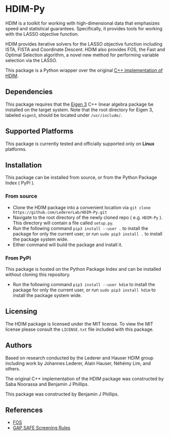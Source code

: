 # HDIM-Py

HDIM is a toolkit for working with high-dimensional data that emphasizes
speed and statistical guarantees. Specifically, it provides tools for working
with the LASSO objective function.

HDIM provides iterative solvers for the LASSO objective function
 including ISTA, FISTA and Coordinate Descent. HDIM also provides FOS,
  the Fast and Optimal Selection algorithm, a novel new method
for performing variable selection via the LASSO.

This package is a Python wrapper over the original [C++ implementation of HDIM](https://github.com/LedererLab/FOS).

## Dependencies

This package requires that the [Eigen 3](http://eigen.tuxfamily.org/index.php)
C++ linear algebra package be installed on the target system. Note that the root
directory for Eigen 3, labeled `eigen3`, should be located under `/usr/include/`.

## Supported Platforms

This package is currently tested and officially supported only on **Linux** platforms.

## Installation

This package can be installed from source, or from the Python Package Index ( PyPi ).

### From source

- Clone the HDIM package into a convenient location via `git clone https://github.com/LedererLab/HDIM-Py.git`
- Navigate to the root directory of the newly cloned repo ( e.g. `HDIM-Py` ).
This directory will contain a file called `setup.py`.
- Run the following command `pip3 install --user .` to install the package for only the
current user, or run `sudo pip3 install .` to install the package system wide.
- Either command will build the package and install it.

### From PyPi

This package is hosted on the Python Package Index and can be installed without
cloning this repository.

- Run the following command `pip3 install --user hdim` to install the package for only the
current user, or run `sudo pip3 install hdim` to install the package system wide.

## Licensing

The HDIM package is licensed under the MIT license. To view the MIT license please consult
the `LICENSE.txt` file included with this package.

## Authors

Based on research conducted by the Lederer and Hauser HDIM group including work
 by Johannes Lederer, Alain Hauser, Néhémy Lim, and others.

The original C++ implementation of the HDIM package was constructed by Saba Noorassa
 and Benjamin J Phillips.

This package was constructed by Benjamin J Phillips.

## References

* [FOS](https://arxiv.org/abs/1609.07195)
* [GAP SAFE Screening Rules](https://arxiv.org/abs/1505.03410)
